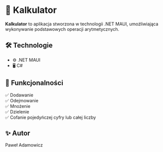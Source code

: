 # 🧮 Kalkulator

**Kalkulator** to aplikacja stworzona w technologii .NET MAUI, umożliwiająca wykonywanie podstawowych operacji arytmetycznych.

## 🛠️ Technologie

- ⚙️ .NET MAUI
- 🖥️ C#

## 🚀 Funkcjonalności

✅ Dodawanie<br>
✅ Odejmowanie<br>
✅ Mnożenie<br>
✅ Dzielenie<br>
✅ Cofanie pojedyńczej cyfry lub całej liczby<br>

## ✨ Autor

Paweł Adamowicz
